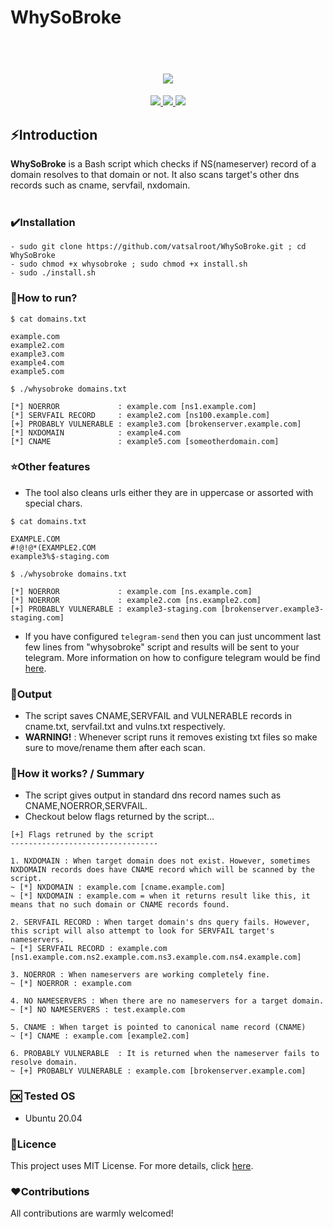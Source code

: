 # WhySoBroke 


<h1 align="center">
<br>
<img src=https://github.com/vatsalroot/whysobroke/blob/main/wsb.png>
</h1>


<p align="center">
<a href="https://github.com/vatsalroot/whysobroke/blob/main/LICENSE"><img src="https://img.shields.io/badge/license-MIT-red.svg"> </a>
<a href="https://www.gnu.org/software/bash"><img src="https://img.shields.io/badge/Made%20with-Bash-1f425f.svg"> </a>
<a href="https://github.com/vatsalroot/whysobroke/issues"><img src="https://img.shields.io/badge/contributions-welcome-brightgreen.svg?style=flat"></a>
</p>


## ⚡Introduction 

<b>WhySoBroke</b> is a Bash script which checks if NS(nameserver) record of a domain resolves to that domain or not. It also scans target's other dns records such as cname, servfail, nxdomain.  
<br>  

### ✔️Installation
  
```
- sudo git clone https://github.com/vatsalroot/WhySoBroke.git ; cd WhySoBroke
- sudo chmod +x whysobroke ; sudo chmod +x install.sh
- sudo ./install.sh
```
  
### 🚀How to run?


```
$ cat domains.txt
  
example.com
example2.com
example3.com
example4.com 
example5.com

$ ./whysobroke domains.txt

[*] NOERROR             : example.com [ns1.example.com]
[*] SERVFAIL RECORD     : example2.com [ns100.example.com]
[+] PROBABLY VULNERABLE : example3.com [brokenserver.example.com] 
[*] NXDOMAIN            : example4.com  
[*] CNAME               : example5.com [someotherdomain.com]   
```  

### ⭐Other features

- The tool also cleans urls either they are in uppercase or assorted with special chars. 

```
$ cat domains.txt

EXAMPLE.COM
#!@!@*(EXAMPLE2.COM
example3%$-staging.com

$ ./whysobroke domains.txt

[*] NOERROR             : example.com [ns.example.com]
[*] NOERROR             : example2.com [ns.example2.com]
[+] PROBABLY VULNERABLE : example3-staging.com [brokenserver.example3-staging.com]
```

- If you have configured `telegram-send` then you can just uncomment last few lines from "whysobroke" script and results will be sent to your telegram. More information on how to configure telegram would be find [here](https://www.linux-magazine.com/Online/Blogs/Productivity-Sauce/Push-Messages-from-the-Command-Line-to-Telegram).

### 📁Output

- The script saves CNAME,SERVFAIL and VULNERABLE records in cname.txt, servfail.txt and vulns.txt respectively. 
- **WARNING!** : Whenever script runs it removes existing txt files so make sure to move/rename them after each scan.

### 📌How it works? / Summary

- The script gives output in standard dns record names such as CNAME,NOERROR,SERVFAIL. 
- Checkout below flags returned by the script...

```
[+] Flags retruned by the script
---------------------------------

1. NXDOMAIN : When target domain does not exist. However, sometimes NXDOMAIN records does have CNAME record which will be scanned by the script.
~ [*] NXDOMAIN : example.com [cname.example.com]
~ [*] NXDOMAIN : example.com = when it returns result like this, it means that no such domain or CNAME records found.

2. SERVFAIL RECORD : When target domain's dns query fails. However, this script will also attempt to look for SERVFAIL target's nameservers.
~ [*] SERVFAIL RECORD : example.com [ns1.example.com.ns2.example.com.ns3.example.com.ns4.example.com]
 
3. NOERROR : When nameservers are working completely fine. 
~ [*] NOERROR : example.com   
 
4. NO NAMESERVERS : When there are no nameservers for a target domain.
~ [*] NO NAMESERVERS : test.example.com
 
5. CNAME : When target is pointed to canonical name record (CNAME)
~ [*] CNAME : example.com [example2.com]

6. PROBABLY VULNERABLE  : It is returned when the nameserver fails to resolve domain.
~ [+] PROBABLY VULNERABLE : example.com [brokenserver.example.com]
```

### 🆗 Tested OS

- Ubuntu 20.04


### 📃Licence

This project uses MIT License. For more details, click [here](https://github.com/vatsalroot/WhySoBroke/blob/main/LICENSE).


### ❤️Contributions 

All contributions are warmly welcomed!
